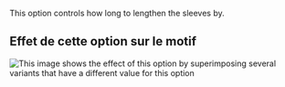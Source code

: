 This option controls how long to lengthen the sleeves by.

## Effet de cette option sur le motif

![This image shows the effect of this option by superimposing several variants that have a different value for this option](hugo_sleevelengthbonus_sample.svg "Effect of this option on the pattern")
